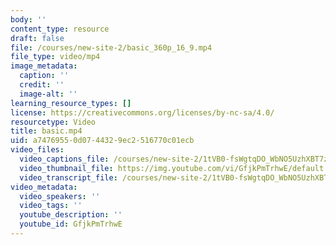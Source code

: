 ```yaml
---
body: ''
content_type: resource
draft: false
file: /courses/new-site-2/basic_360p_16_9.mp4
file_type: video/mp4
image_metadata:
  caption: ''
  credit: ''
  image-alt: ''
learning_resource_types: []
license: https://creativecommons.org/licenses/by-nc-sa/4.0/
resourcetype: Video
title: basic.mp4
uid: a7476955-0d07-4432-9ec2-516770c01ecb
video_files:
  video_captions_file: /courses/new-site-2/1tVB0-fsWgtqDO_WbNO5UzhXBT7zUr8-O_transcript.webvtt
  video_thumbnail_file: https://img.youtube.com/vi/GfjkPmTrhwE/default.jpg
  video_transcript_file: /courses/new-site-2/1tVB0-fsWgtqDO_WbNO5UzhXBT7zUr8-O_transcript.pdf
video_metadata:
  video_speakers: ''
  video_tags: ''
  youtube_description: ''
  youtube_id: GfjkPmTrhwE
---
```

